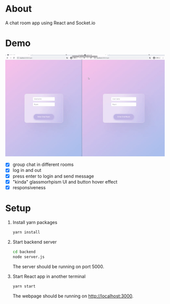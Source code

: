 # About
A chat room app using React and Socket.io

# Demo
<img src="https://github.com/marukosy124/chat-room-app/blob/master/chatroom_demo.gif">

- [x] group chat in different rooms
- [x] log in and out 
- [x] press enter to login and send message
- [x] "kinda" glassmorhpism UI and button hover effect
- [x] responsiveness

# Setup
1. Install yarn packages
    ```bash
    yarn install
    ```
2. Start backend server
    ```bash
    cd backend
    node server.js
    ```
    The server should be running on port 5000.

3. Start React app in another terminal
    ```bash
    yarn start
    ```
    The webpage should be running on [http://localhost:3000](http://localhost:3000).
